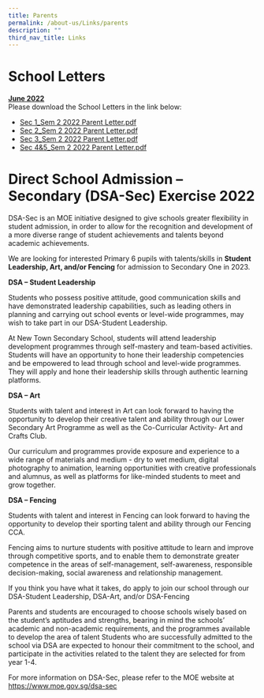 ```yaml
---
title: Parents
permalink: /about-us/Links/parents
description: ""
third_nav_title: Links
---
```

# School Letters
<u>**June 2022**</u><br>
Please download the School Letters in the link below:
* [Sec 1_Sem 2 2022 Parent Letter.pdf](/files/Sec%201_Sem%202%202022%20Parent%20Letter.pdf)
* [Sec 2_Sem 2 2022 Parent Letter.pdf](/files/Sec%202_Sem%202%202022%20Parent%20Letter.pdf)
* [Sec 3_Sem 2 2022 Parent Letter.pdf](/files/Sec%203_Sem%202%202022%20Parent%20Letter.pdf)
* [Sec 4&5_Sem 2 2022 Parent Letter.pdf](/files/Sec%2045_Sem%202%202022%20Parent%20Letter.pdf)


# Direct School Admission – Secondary (DSA-Sec) Exercise 2022


DSA-Sec is an MOE initiative designed to give schools greater flexibility in student admission, in order to allow for the recognition and development of a more diverse range of student achievements and talents beyond academic achievements.

We are looking for interested Primary 6 pupils with talents/skills in **Student Leadership, Art, and/or Fencing** for admission to Secondary One in 2023.

**DSA – Student Leadership**

Students who possess positive attitude, good communication skills and have demonstrated leadership capabilities, such as leading others in planning and carrying out school events or level-wide programmes, may wish to take part in our DSA-Student Leadership.

At New Town Secondary School, students will attend leadership development programmes through self-mastery and team-based activities. Students will have an opportunity to hone their leadership competencies and be empowered to lead through school and level-wide programmes. They will apply and hone their leadership skills through authentic learning platforms.

**DSA – Art**

Students with talent and interest in Art can look forward to having the opportunity to develop their creative talent and ability through our Lower Secondary Art Programme as well as the Co-Curricular Activity- Art and Crafts Club. 

Our curriculum and programmes provide exposure and experience to a wide range of materials and medium - dry to wet medium, digital photography to animation, learning opportunities with creative professionals and alumnus, as well as platforms for like-minded students to meet and grow together. 

**DSA – Fencing**

Students with talent and interest in Fencing can look forward to having the opportunity to develop their sporting talent and ability through our Fencing CCA. 

Fencing aims to nurture students with positive attitude to learn and improve through competitive sports, and to enable them to demonstrate greater competence in the areas of self-management, self-awareness, responsible decision-making, social awareness and relationship management.

If you think you have what it takes, do apply to join our school through our DSA-Student Leadership, DSA-Art, and/or DSA-Fencing

Parents and students are encouraged to choose schools wisely based on the student’s aptitudes and strengths, bearing in mind the schools’ academic and non-academic requirements, and the programmes available to develop the area of talent Students who are successfully admitted to the school via DSA are expected to honour their commitment to the school, and participate in the activities related to the talent they are selected for from year 1-4.

For more information on DSA-Sec, please refer to the MOE website at https://www.moe.gov.sg/dsa-sec